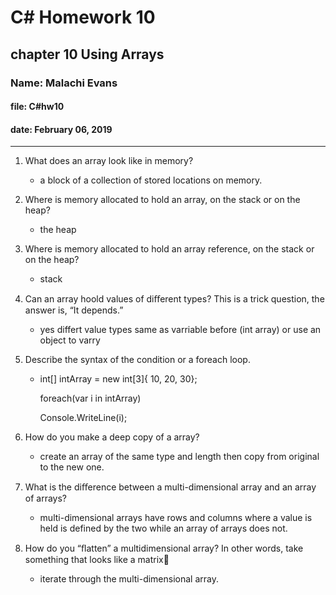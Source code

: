 # C# Homework 10

## chapter 10 Using Arrays

### Name: Malachi Evans

#### file: C#hw10

#### date: February 06, 2019

------------------------------

1. What does an array look like in memory?
    +  a block of a collection of stored locations on memory.   
2. Where is memory allocated to hold an array, on the stack or on the heap?
    + the heap
3. Where is memory allocated to hold an array reference, on the stack or on the heap?
    + stack 
4. Can an array hoold values of diﬀerent types? This is a trick question, the answer is, “It depends.” 
    + yes differt value types same as varriable before (int array) or use an object to varry 
5. Describe the syntax of the condition or a foreach loop.
    + int[] intArray = new int[3]{ 10, 20, 30};

        foreach(var i in intArray)
        
        Console.WriteLine(i);   

6. How do you make a deep copy of a array?
    + create an array of the same type and length then copy from original to the new one.
7. What is the diﬀerence between a multi-dimensional array and an array of arrays?
    + multi-dimensional arrays have rows and columns where a value is held is defined by the two while an array of arrays does not.
8. How do you “ﬂatten” a multidimensional array? In other words, take something that looks like a matrix
    + iterate through the multi-dimensional array.
